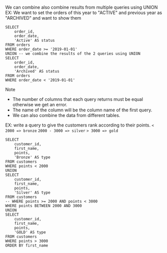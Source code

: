 We can combine also combine results from multiple queries using UNION
EX: We want to set the orders of this year to "ACTIVE" and previous year as "ARCHIVED" and want to show them

```mysql
SELECT
	order_id,
	order_date,
	'Active' AS status
FROM orders
WHERE order_date >= '2019-01-01'
UNION -- we combine the results of the 2 queries using UNION
SELECT
	order_id,
	order_date,
	'Archived' AS status
FROM orders
WHERE order_date < '2019-01-01'
```

>[!note]
> - The number of columns that each query returns must be equal otherwise we get an error.
> - The name of the column will be the column name of the first query.
> - We can also combine the data from different tables.

EX: write a query to give the customers rank according to their points.
`< 2000 => bronze`
`2000 - 3000 => silver`
`> 3000 => gold `

```mysql
SELECT
	customer_id,
	first_name,
	points,
	'Bronze' AS type
FROM customers
WHERE points < 2000 
UNION
SELECT
	customer_id,
	first_name,
	points,
	'Silver' AS type
FROM customers
-- WHERE points >= 2000 AND points < 3000
WHERE points BETWEEN 2000 AND 3000
UNION
SELECT
	customer_id,
	first_name,
	points,
	'GOLD' AS type
FROM customers
WHERE points > 3000 
ORDER BY first_name
```



